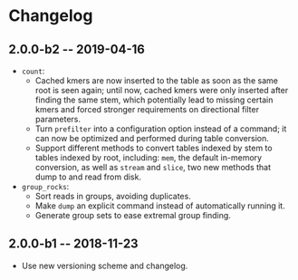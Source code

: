 # Changelog

## 2.0.0-b2 -- 2019-04-16
- `count`:
  - Cached kmers are now inserted to the table as soon as the same root is
    seen again; until now, cached kmers were only inserted after finding the
    same stem, which potentially lead to missing certain kmers and forced
    stronger requirements on directional filter parameters.
  - Turn `prefilter` into a configuration option instead of a command; it can
    now be optimized and performed during table conversion.
  - Support different methods to convert tables indexed by stem to tables
    indexed by root, including: `mem`, the default in-memory conversion, as
    well as `stream` and `slice`, two new methods that dump to and read from
    disk.
- `group_rocks`:
  - Sort reads in groups, avoiding duplicates.
  - Make `dump` an explicit command instead of automatically running it.
  - Generate group sets to ease extremal group finding.

## 2.0.0-b1 -- 2018-11-23
- Use new versioning scheme and changelog.
